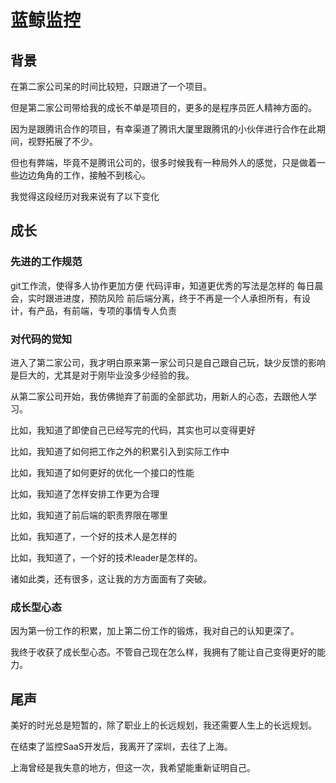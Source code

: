 # 蓝鲸监控

## 背景

在第二家公司呆的时间比较短，只跟进了一个项目。

但是第二家公司带给我的成长不单是项目的，更多的是程序员匠人精神方面的。

因为是跟腾讯合作的项目，有幸渠道了腾讯大厦里跟腾讯的小伙伴进行合作在此期间，视野拓展了不少。

但也有弊端，毕竟不是腾讯公司的，很多时候我有一种局外人的感觉，只是做着一些边边角角的工作，接触不到核心。

我觉得这段经历对我来说有了以下变化

## 成长

### 先进的工作规范

git工作流，使得多人协作更加方便
代码评审，知道更优秀的写法是怎样的
每日晨会，实时跟进进度，预防风险
前后端分离，终于不再是一个人承担所有，有设计，有产品，有前端，专项的事情专人负责

### 对代码的觉知

进入了第二家公司，我才明白原来第一家公司只是自己跟自己玩，缺少反馈的影响是巨大的，尤其是对于刚毕业没多少经验的我。

从第二家公司开始，我仿佛抛弃了前面的全部武功，用新人的心态，去跟他人学习。

比如，我知道了即使自己已经写完的代码，其实也可以变得更好

比如，我知道了如何把工作之外的积累引入到实际工作中

比如，我知道了如何更好的优化一个接口的性能

比如，我知道了怎样安排工作更为合理

比如，我知道了前后端的职责界限在哪里

比如，我知道了，一个好的技术人是怎样的

比如，我知道了，一个好的技术leader是怎样的。

诸如此类，还有很多，这让我的方方面面有了突破。

### 成长型心态

因为第一份工作的积累，加上第二份工作的锻炼，我对自己的认知更深了。

我终于收获了成长型心态。不管自己现在怎么样，我拥有了能让自己变得更好的能力。

## 尾声

美好的时光总是短暂的，除了职业上的长远规划，我还需要人生上的长远规划。

在结束了监控SaaS开发后，我离开了深圳，去往了上海。

上海曾经是我失意的地方，但这一次，我希望能重新证明自己。